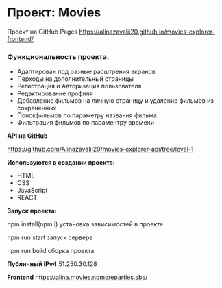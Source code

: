 # Проект: Movies

Проект на GitHub Pages https://alinazavalii20.github.io/movies-explorer-frontend/

### Функциональность проекта.

  - Адаптирован под разные расштрения экранов
  - Перходы на дополнительный страницы 
  - Регистрация и Авторизация пользователя
  - Редактирование профиля
  - Добавление фильмов на личную страницу и удаление фильмов из сохраненных
  - Поискфильмов по параметру названия фильма
  - Фильтрация фильмов по параментру времени

**API на GitHub**

https://github.com/Alinazavalii20/movies-explorer-api/tree/level-1 

**Используются в создании проекта:** 

  - HTML
  - CSS
  - JavaScript
  - REACT 

**Запуск проекта:** 

  npm install(npm i) установка зависимостей в проекте

  npm run start запуск сервера

  npm run build сборка проекта

**Публичный IPv4**   51.250.30.128

**Frontend** https://alina.movies.nomoreparties.sbs/
